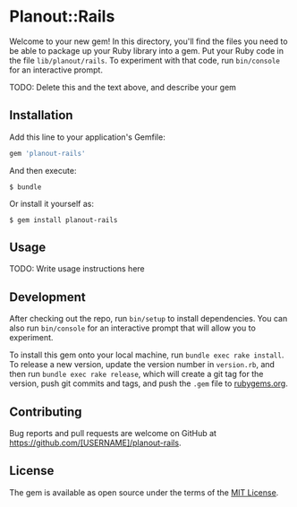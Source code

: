 # Planout::Rails

Welcome to your new gem! In this directory, you'll find the files you need to be able to package up your Ruby library into a gem. Put your Ruby code in the file `lib/planout/rails`. To experiment with that code, run `bin/console` for an interactive prompt.

TODO: Delete this and the text above, and describe your gem

## Installation

Add this line to your application's Gemfile:

```ruby
gem 'planout-rails'
```

And then execute:

    $ bundle

Or install it yourself as:

    $ gem install planout-rails

## Usage

TODO: Write usage instructions here

## Development

After checking out the repo, run `bin/setup` to install dependencies. You can also run `bin/console` for an interactive prompt that will allow you to experiment.

To install this gem onto your local machine, run `bundle exec rake install`. To release a new version, update the version number in `version.rb`, and then run `bundle exec rake release`, which will create a git tag for the version, push git commits and tags, and push the `.gem` file to [rubygems.org](https://rubygems.org).

## Contributing

Bug reports and pull requests are welcome on GitHub at https://github.com/[USERNAME]/planout-rails.


## License

The gem is available as open source under the terms of the [MIT License](http://opensource.org/licenses/MIT).

